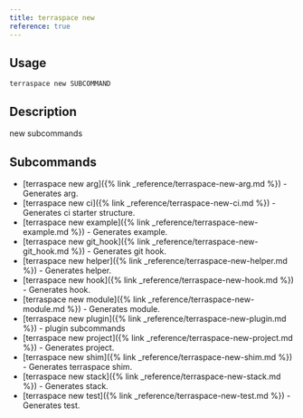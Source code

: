 ```yaml
---
title: terraspace new
reference: true
---
```


## Usage

    terraspace new SUBCOMMAND

## Description

new subcommands

## Subcommands

* [terraspace new arg]({% link _reference/terraspace-new-arg.md %}) - Generates arg.
* [terraspace new ci]({% link _reference/terraspace-new-ci.md %}) - Generates ci starter structure.
* [terraspace new example]({% link _reference/terraspace-new-example.md %}) - Generates example.
* [terraspace new git_hook]({% link _reference/terraspace-new-git_hook.md %}) - Generates git hook.
* [terraspace new helper]({% link _reference/terraspace-new-helper.md %}) - Generates helper.
* [terraspace new hook]({% link _reference/terraspace-new-hook.md %}) - Generates hook.
* [terraspace new module]({% link _reference/terraspace-new-module.md %}) - Generates module.
* [terraspace new plugin]({% link _reference/terraspace-new-plugin.md %}) - plugin subcommands
* [terraspace new project]({% link _reference/terraspace-new-project.md %}) - Generates project.
* [terraspace new shim]({% link _reference/terraspace-new-shim.md %}) - Generates terraspace shim.
* [terraspace new stack]({% link _reference/terraspace-new-stack.md %}) - Generates stack.
* [terraspace new test]({% link _reference/terraspace-new-test.md %}) - Generates test.


